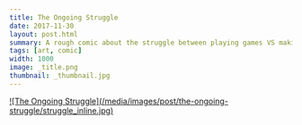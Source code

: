 ```yaml
---
title: The Ongoing Struggle
date: 2017-11-30
layout: post.html
summary: A rough comic about the struggle between playing games VS making them.
tags: [art, comic]
width: 1000
image: _title.png
thumbnail: _thumbnail.jpg
---
```


<div>
  <a href="/media/images/post/the-ongoing-struggle/_title.png">
		![The Ongoing Struggle](/media/images/post/the-ongoing-struggle/struggle_inline.jpg)
	</a>
</div>
